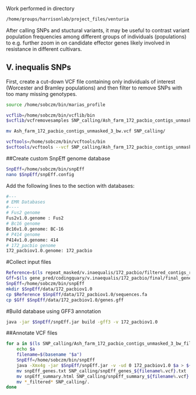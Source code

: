 Work performed in directory
```bash
/home/groups/harrisonlab/project_files/venturia
```

After calling SNPs and stuctural variants, it may be useful to contrast variant population
frequencies among different groups of individuals (populations) to e.g. further zoom in on
candidate effector genes likely involved in resistance in different cultivars.

## V. inequalis SNPs
First, create a cut-down VCF file containing only individuals of interest 
(Worcester and Bramley populations) and then filter to remove SNPs with too many missing genotypes.

```bash
source /home/sobczm/bin/marias_profile

vcflib=/home/sobczm/bin/vcflib/bin
$vcflib/vcfremovesamples SNP_calling/Ash_farm_172_pacbio_contigs_unmasked_3.vcf 083 096 097 098 101 106 119 >Ash_farm_172_pacbio_contigs_unmasked_3_bw.vcf 

mv Ash_farm_172_pacbio_contigs_unmasked_3_bw.vcf SNP_calling/

vcftools=/home/sobczm/bin/vcftools/bin
$vcftools/vcftools --vcf SNP_calling/Ash_farm_172_pacbio_contigs_unmasked_3_bw.vcf  --max-missing 0.95 --recode --out SNP_calling/Ash_farm_172_pacbio_contigs_unmasked_3_bw_filtered
```

##Create custom SnpEff genome database

```bash
SnpEff=/home/sobczm/bin/snpEff
nano $SnpEff/snpEff.config
```

Add the following lines to the section with databases:
```bash
#---
# EMR Databases
#----
# Fus2 genome
Fus2v1.0.genome : Fus2
# Bc16 genome
Bc16v1.0.genome: BC-16
# P414 genome
P414v1.0.genome: 414
# 172_pacbio genome
172_pacbiov1.0.genome: 172_pacbio
```

#Collect input files

```bash
Reference=$(ls repeat_masked/v.inaequalis/172_pacbio/filtered_contigs_repmask/172_pacbio_contigs_unmasked.fa)
Gff=$(ls gene_pred/codingquary/v.inaequalis/172_pacbio/final/final_genes_appended.gff3)
SnpEff=/home/sobczm/bin/snpEff
mkdir $SnpEff/data/172_pacbiov1.0
cp $Reference $SnpEff/data/172_pacbiov1.0/sequences.fa
cp $Gff $SnpEff/data/172_pacbiov1.0/genes.gff
```

#Build database using GFF3 annotation
```bash
java -jar $SnpEff/snpEff.jar build -gff3 -v 172_pacbiov1.0
```

##Annotate VCF files

```bash
for a in $(ls SNP_calling/Ash_farm_172_pacbio_contigs_unmasked_3_bw_filtered.recode.vcf); do
    echo $a
    filename=$(basename "$a")
    SnpEff=/home/sobczm/bin/snpEff
    java -Xmx4g -jar $SnpEff/snpEff.jar -v -ud 0 172_pacbiov1.0 $a > ${filename%.vcf}_annotated.vcf
    mv snpEff_genes.txt SNP_calling/snpEff_genes_${filename%.vcf}.txt
    mv snpEff_summary.html SNP_calling/snpEff_summary_${filename%.vcf}.html
    mv *_filtered* SNP_calling/.
done
```

<!--
Groups of isolates from different cultivars described, 8 isolates for Worcester (pop1 below) and 6 isolates for Bramley (pop2 below); two Bramley isolates lost due to poor sequencing (036 and 057)

Important: check script options below, in order to use the correct ones in
a given analysis (e.g. "ply" argument for ploidy).

```bash
scripts=/home/sobczm/bin/popgen/summary_stats
python $scripts/vcf_find_difference_pop.py --vcf Ash_farm_172_pacbio_contigs_unmasked_bw_filtered.recode.vcf --out Ash_farm_172_pacbio_contigs_unmasked_bw_filtered_fixed.vcf --ply 1 --pop1 202,,182,,173,,190,,172,,197,,196,,049 --pop2 024,,030,,007,,025,,044,,199 --thr 0.95
```

##V. inequalis structural variants
```bash
input=/home/sobczm/popgen/snp/sv_calling
python $scripts/vcf_find_difference_pop.py --vcf $input/vinequalis/vinequalis_struc_variants.vcf --out $input/vinequalis/vinequalis_struc_variants_fixed.vcf --ply 1 --pop1 202,,182,,173,,190,,172,,197,,196 --pop2 057,,024,,030,,007,,025,,044 --thr 0.95
```
